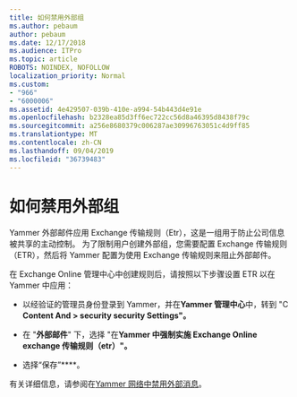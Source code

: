 ```yaml
---
title: 如何禁用外部组
ms.author: pebaum
author: pebaum
ms.date: 12/17/2018
ms.audience: ITPro
ms.topic: article
ROBOTS: NOINDEX, NOFOLLOW
localization_priority: Normal
ms.custom:
- "966"
- "6000006"
ms.assetid: 4e429507-039b-410e-a994-54b443d4e91e
ms.openlocfilehash: b2328ea85d3ff6ec722cc56d8a46395d8438f79c
ms.sourcegitcommit: a256e8680379c006287ae30996763051c4d9ff85
ms.translationtype: MT
ms.contentlocale: zh-CN
ms.lasthandoff: 09/04/2019
ms.locfileid: "36739483"
---
```

# <a name="how-to-disable-external-groups"></a>如何禁用外部组

Yammer 外部邮件应用 Exchange 传输规则（Etr），这是一组用于防止公司信息被共享的主动控制。 为了限制用户创建外部组，您需要配置 Exchange 传输规则（ETR），然后将 Yammer 配置为使用 Exchange 传输规则来阻止外部邮件。
  
在 Exchange Online 管理中心中创建规则后，请按照以下步骤设置 ETR 以在 Yammer 中应用：
  
- 以经验证的管理员身份登录到 Yammer，并在**Yammer 管理中心**中，转到 "C **Content And \> security security Settings"。**

- 在 "**外部邮件**" 下，选择 "在**Yammer 中强制实施 Exchange Online exchange 传输规则（etr）"。**

- 选择“保存”****。

有关详细信息，请参阅在[Yammer 网络中禁用外部消息](https://docs.microsoft.com/yammer/work-with-external-users/disable-external-messaging)。
  